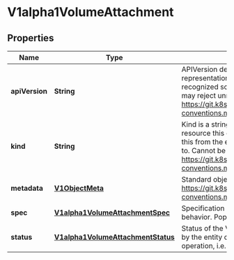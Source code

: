 
# V1alpha1VolumeAttachment

## Properties
Name | Type | Description | Notes
------------ | ------------- | ------------- | -------------
**apiVersion** | **String** | APIVersion defines the versioned schema of this representation of an object. Servers should convert recognized schemas to the latest internal value, and may reject unrecognized values. More info: https://git.k8s.io/community/contributors/devel/api-conventions.md#resources |  [optional]
**kind** | **String** | Kind is a string value representing the REST resource this object represents. Servers may infer this from the endpoint the client submits requests to. Cannot be updated. In CamelCase. More info: https://git.k8s.io/community/contributors/devel/api-conventions.md#types-kinds |  [optional]
**metadata** | [**V1ObjectMeta**](V1ObjectMeta.md) | Standard object metadata. More info: https://git.k8s.io/community/contributors/devel/api-conventions.md#metadata |  [optional]
**spec** | [**V1alpha1VolumeAttachmentSpec**](V1alpha1VolumeAttachmentSpec.md) | Specification of the desired attach/detach volume behavior. Populated by the Kubernetes system. | 
**status** | [**V1alpha1VolumeAttachmentStatus**](V1alpha1VolumeAttachmentStatus.md) | Status of the VolumeAttachment request. Populated by the entity completing the attach or detach operation, i.e. the external-attacher. |  [optional]



